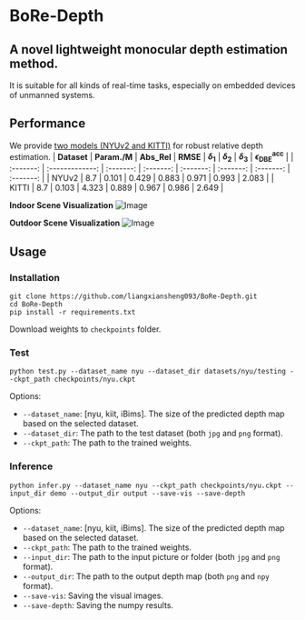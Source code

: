 # BoRe-Depth
## A novel lightweight monocular depth estimation method.

It is suitable for all kinds of real-time tasks, especially on embedded devices of unmanned systems.

## Performance

We provide [two models (NYUv2 and KITTI)](https://drive.google.com/drive/folders/11XxOXqWKp3bXe2Sv2ED90__S3GwkgMRI) for robust relative depth estimation. 
|  **Dataset**  |  **Param./M**  |  **Abs_Rel**  |  **RMSE**  |  **$\delta$<sub>1</sub>**  |  **$\delta$<sub>2</sub>**  |  **$\delta$<sub>3</sub>**  |  **$\epsilon$<sub>DBE</sub><sup>acc</sup>**  |
| :-------: | :-------------: | :-------: | :-------: | :-------: | :-------: | :-------: | :-------: | 
|   NYUv2   |  8.7  |  0.101  |  0.429  |  0.883  |  0.971  |  0.993  |  2.083  |
|   KITTI   |  8.7  |  0.103  |  4.323  |  0.889  |  0.967  |  0.986  |  2.649  |

**Indoor Scene Visualization**
![Image](https://github.com/user-attachments/assets/a655a29c-167d-4935-80c5-262a3e928b8e)

**Outdoor Scene Visualization**
![Image](https://github.com/user-attachments/assets/27c6e306-ad8e-49b1-b058-ee70dea1c5f5)


## Usage
### Installation
```
git clone https://github.com/liangxiansheng093/BoRe-Depth.git
cd BoRe-Depth
pip install -r requirements.txt
```
Download weights to ```checkpoints``` folder.

### Test
```
python test.py --dataset_name nyu --dataset_dir datasets/nyu/testing --ckpt_path checkpoints/nyu.ckpt
```
Options:
* ```--dataset_name```: [nyu, kiit, iBims]. The size of the predicted depth map based on the selected dataset.
* ```--dataset_dir```: The path to the test dataset (both ```jpg``` and ```png``` format).
* ```--ckpt_path```: The path to the trained weights.

### Inference
```
python infer.py --dataset_name nyu --ckpt_path checkpoints/nyu.ckpt --input_dir demo --output_dir output --save-vis --save-depth
```
Options:
* ```--dataset_name```: [nyu, kiit, iBims]. The size of the predicted depth map based on the selected dataset.
* ```--ckpt_path```: The path to the trained weights.
* ```--input_dir```: The path to the input picture or folder (both ```jpg``` and ```png``` format).
* ```--output_dir```: The path to the output depth map (both ```png``` and ```npy``` format).
* ```--save-vis```: Saving the visual images.
* ```--save-depth```: Saving the numpy results.
